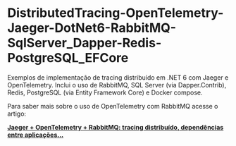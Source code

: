 # DistributedTracing-OpenTelemetry-Jaeger-DotNet6-RabbitMQ-SqlServer_Dapper-Redis-PostgreSQL_EFCore
Exemplos de implementação de tracing distribuído em .NET 6 com Jaeger e OpenTelemetry. Inclui o uso de RabbitMQ, SQL Server (via Dapper.Contrib), Redis, PostgreSQL (via Entity Framework Core) e Docker compose.

Para saber mais sobre o uso de OpenTelemetry com RabbitMQ acesse o artigo:

[**Jaeger + OpenTelemetry + RabbitMQ: tracing distribuído, dependências entre aplicações...**](https://renatogroffe.medium.com/jaeger-opentelemetry-rabbitmq-tracing-distribu%C3%ADdo-depend%C3%AAncias-entre-aplica%C3%A7%C3%B5es-58d430a1ddd8)